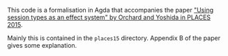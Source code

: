 This code is a formalisation in Agda that accompanies the paper ["Using session types as an effect system" by Orchard and Yoshida in PLACES 2015](https://arxiv.org/pdf/1602.03591).

Mainly this is contained in the `places15` directory. Appendix B of the paper gives some explanation.
